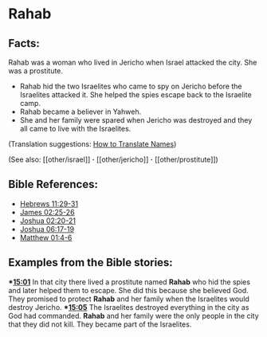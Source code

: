 # Rahab #

## Facts: ##

Rahab was a woman who lived in Jericho when Israel attacked the city. She was a prostitute.

* Rahab hid the two Israelites who came to spy on Jericho before the Israelites attacked it. She helped the spies escape back to the Israelite camp.
* Rahab became a believer in Yahweh.
* She and her family were spared when Jericho was destroyed and they all came to live with the Israelites.

(Translation suggestions: [How to Translate Names](en/ta-vol1/translate/man/translate-names))

(See also: [[other/israel]] **·** [[other/jericho]] **·** [[other/prostitute]])

## Bible References: ##

* [Hebrews 11:29-31](en/tn/heb/help/11/29)
* [James 02:25-26](en/tn/jas/help/02/25)
* [Joshua 02:20-21](en/tn/jos/help/02/20)
* [Joshua 06:17-19](en/tn/jos/help/06/17)
* [Matthew 01:4-6](en/tn/mat/help/01/04)

## Examples from the Bible stories: ##

  __*[15:01](en/tn/obs/help/15/01)__ In that city there lived a prostitute named __Rahab__ who hid the spies and later helped them to escape. She did this because she believed God. They promised to protect __Rahab__ and her family when the Israelites would destroy Jericho. 
  __*[15:05](en/tn/obs/help/15/05)__ The Israelites destroyed everything in the city as God had commanded. __Rahab__ and her family were the only people in the city that they did not kill. They became part of the Israelites.
